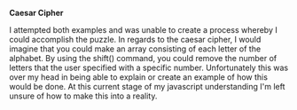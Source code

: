 **Caesar Cipher**

I attempted both examples and was unable to create a process whereby I could accomplish the puzzle. In regards to the caesar cipher, I would imagine that you could make an array consisting of each letter of the alphabet. By using the shift() command, you could remove the number of letters that the user specified with a specific number. Unfortunately this was over my head in being able to explain or create an example of how this would be done. At this current stage of my javascript understanding I'm left unsure of how to make this into a reality.
